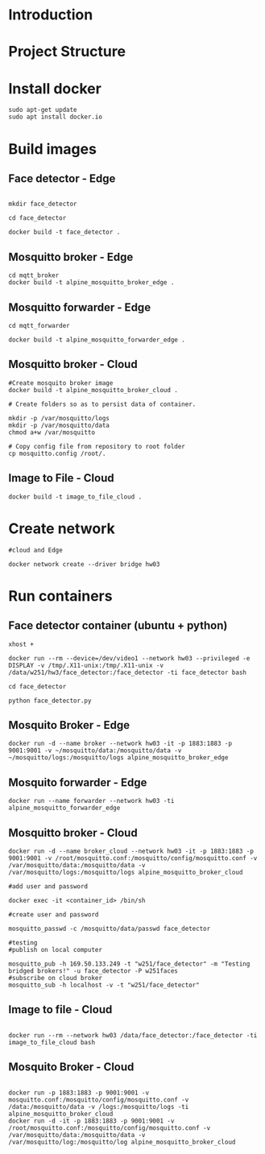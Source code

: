 # Introduction

# Project Structure

# Install docker

```
sudo apt-get update
sudo apt install docker.io

```

# Build images

## Face detector - Edge

```

mkdir face_detector

cd face_detector

docker build -t face_detector .

```

## Mosquitto broker - Edge

```
cd mqtt_broker
docker build -t alpine_mosquitto_broker_edge .

```

## Mosquitto forwarder - Edge

```
cd mqtt_forwarder

docker build -t alpine_mosquitto_forwarder_edge .

```

## Mosquitto broker - Cloud

```
#Create mosquito broker image
docker build -t alpine_mosquitto_broker_cloud .

# Create folders so as to persist data of container.

mkdir -p /var/mosquitto/logs
mkdir -p /var/mosquitto/data
chmod a+w /var/mosquitto

# Copy config file from repository to root folder
cp mosquitto.config /root/.

```

## Image to File - Cloud

```
docker build -t image_to_file_cloud .

```

# Create network

```
#cloud and Edge

docker network create --driver bridge hw03

```

# Run containers
## Face detector container (ubuntu + python)

```
xhost +

docker run --rm --device=/dev/video1 --network hw03 --privileged -e DISPLAY -v /tmp/.X11-unix:/tmp/.X11-unix -v /data/w251/hw3/face_detector:/face_detector -ti face_detector bash

cd face_detector

python face_detector.py

```

## Mosquito Broker - Edge

```
docker run -d --name broker --network hw03 -it -p 1883:1883 -p 9001:9001 -v ~/mosquitto/data:/mosquitto/data -v ~/mosquitto/logs:/mosquitto/logs alpine_mosquitto_broker_edge

```

## Mosquito forwarder - Edge

```
docker run --name forwarder --network hw03 -ti alpine_mosquitto_forwarder_edge

```
## Mosquitto broker -  Cloud

```
docker run -d --name broker_cloud --network hw03 -it -p 1883:1883 -p 9001:9001 -v /root/mosquitto.conf:/mosquitto/config/mosquitto.conf -v /var/mosquitto/data:/mosquitto/data -v /var/mosquitto/logs:/mosquitto/logs alpine_mosquitto_broker_cloud

#add user and password

docker exec -it <container_id> /bin/sh

#create user and password

mosquitto_passwd -c /mosquitto/data/passwd face_detector

#testing
#publish on local computer

mosquitto_pub -h 169.50.133.249 -t "w251/face_detector" -m "Testing bridged brokers!" -u face_detector -P w251faces
#subscribe on cloud broker
mosquitto_sub -h localhost -v -t "w251/face_detector"

```

## Image to file - Cloud

```

docker run --rm --network hw03 /data/face_detector:/face_detector -ti image_to_file_cloud bash

```

## Mosquito Broker - Cloud

```

docker run -p 1883:1883 -p 9001:9001 -v mosquitto.conf:/mosquitto/config/mosquitto.conf -v /data:/mosquitto/data -v /logs:/mosquitto/logs -ti alpine_mosquitto_broker_cloud
docker run -d -it -p 1883:1883 -p 9001:9001 -v /root/mosquitto.conf:/mosquitto/config/mosquitto.conf -v /var/mosquitto/data:/mosquitto/data -v /var/mosquitto/log:/mosquitto/log alpine_mosquitto_broker_cloud

```
